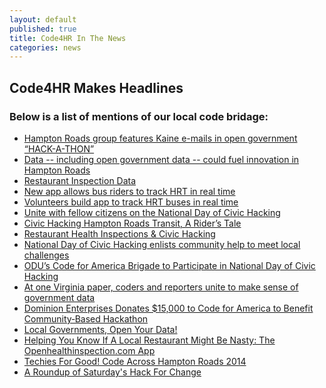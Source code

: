 ```yaml
---
layout: default
published: true
title: Code4HR In The News
categories: news
---
```


## Code4HR Makes Headlines

### Below is a list of mentions of our local code bridage: 

- <a href="http://www.virginiamemory.com/blogs/out_of_the_box/tag/code-for-hampton-roads/">Hampton Roads group features Kaine e-mails in open government “HACK-A-THON”</a>
- <a href="http://www.dailypress.com/business/dp-nws-evg-open-data-20141227-story.html">Data -- including open government data -- could fuel innovation in Hampton Roads </a>
- <a href="https://usopendata.org/2014/07/29/food-data/">Restaurant Inspection Data</a>
- <a href="http://articles.dailypress.com/2013-10-29/news/dp-nws-hrt-bus-app-20131029_1_philip-shucet-hampton-roads-transit-bus-riders">New app allows bus riders to track HRT in real time</a>
- <a href="http://hamptonroads.com/2013/10/volunteers-build-app-track-hrt-buses-real-time">Volunteers build app to track HRT buses in real time</a>
- <a href="http://opensource.com/government/14/5/national-day-civic-hacking">Unite with fellow citizens on the National Day of Civic Hacking</a>
- <a href="http://citycamphrva.govfresh.com/2013/01/11/civic-hacking-hampton-roads-transit-a-riders-tale/">Civic Hacking Hampton Roads Transit, A Rider’s Tale</a>
- <a href="http://dhmncivichacks.blogspot.com/2015/05/restaurant-health-inspections-civic.html">Restaurant Health Inspections & Civic Hacking </a>
- <a href="http://knightfoundation.org/blogs/knightblog/2014/5/1/national-day-civic-hacking-enlists-community-help-meet-local-challenges/"> National Day of Civic Hacking enlists community help to meet local challenges</a>
- <a href="https://www.odu.edu/news/2013/5/code_for_america#.ViQ6Fn6rSUk"> ODU’s Code for America Brigade to Participate in National Day of Civic Hacking </a>
- <a href="http://www.cjr.org/united_states_project/at_one_virginia_paper_coders_and_journalists_unite_to_make_sense_of_gov_and_data.php"> At one Virginia paper, coders and reporters unite to make sense of government data</a>
- <a href="http://www.prweb.com/releases/2015/09/prweb12982884.htm">Dominion Enterprises Donates $15,000 to Code for America to Benefit Community‐Based Hackathon </a>
- <a href="http://altdaily.com/features/news/7600-local-governments-open-your-data"> Local Governments, Open Your Data!</a>
- <a href="http://altdaily.com/features/food/7082-helping-you-know-if-a-local-restaurant-might-be-nasty-the-openhealthinspection-com-app">Helping You Know If A Local Restaurant Might Be Nasty: The Openhealthinspection.com App</a>
- <a href="http://altdaily.com/features/news/6482-you-re-invited-code-across-hampton-roads-2014">Techies For Good! Code Across Hampton Roads 2014</a>
- <a href="http://altdaily.com/features/news/6274-a-roundup-of-saturday-s-hack-for-change">A Roundup of Saturday's Hack For Change </a>